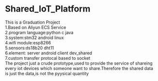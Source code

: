 # Shared_IoT_Platform
This is a Graduation Project  
1.Based on Aliyun ECS Service  
2.program language:python c java  
3.system:stm32 android linux  
4.wifi module:esp8266  
5.sensors:ds18b20 dht11  
6.element: server android client dev_shared  
7.custom transfer protocal based to socket  
The project just a crude prototype,used to provide the service of shareing every iot devices which someone want to share.Therefore the shared data is just the data,is not the pyysical quantity
